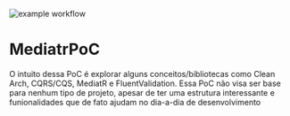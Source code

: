 ![example workflow](https://github.com/angelobelchior/MediatrPoC/actions/workflows/dotnet.yml/badge.svg)

# MediatrPoC
O intuito dessa PoC é explorar alguns conceitos/bibliotecas como Clean Arch, CQRS/CQS, MediatR e FluentValidation.
Essa PoC não visa ser base para nenhum tipo de projeto, apesar de ter uma estrutura interessante e funionalidades que de fato ajudam no dia-a-dia de desenvolvimento

